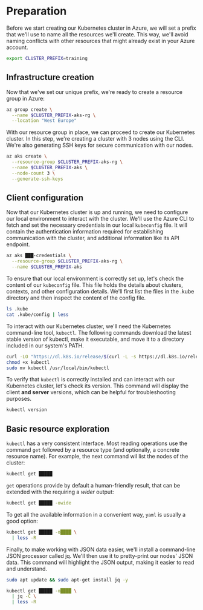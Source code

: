 # Preparation

Before we start creating our Kubernetes cluster in Azure, we will set a prefix that we'll use to name all the resources we'll create. This way, we'll avoid naming conflicts with other resources that might already exist in your Azure account. 

```bash
export CLUSTER_PREFIX=training
```

## Infrastructure creation

Now that we've set our unique prefix, we're ready to create a resource group in Azure:

```bash
az group create \
  --name $CLUSTER_PREFIX-aks-rg \
  --location "West Europe"
```

With our resource group in place, we can proceed to create our Kubernetes cluster. In this step, we're creating a cluster with 3 nodes using the CLI. We're also generating SSH keys for secure communication with our nodes.

```bash
az aks create \
  --resource-group $CLUSTER_PREFIX-aks-rg \
  --name $CLUSTER_PREFIX-aks \
  --node-count 3 \
  --generate-ssh-keys
```

## Client configuration

Now that our Kubernetes cluster is up and running, we need to configure our local environment to interact with the cluster. We'll use the Azure CLI to fetch and set the necessary credentials in our local `kubeconfig` file. It will contain the authentication information required for establishing communication with the cluster, and additional information like its API endpoint.

```bash
az aks ███-credentials \
  --resource-group $CLUSTER_PREFIX-aks-rg \
  --name $CLUSTER_PREFIX-aks
```

To ensure that our local environment is correctly set up, let's check the content of our `kubeconfig` file. This file holds the details about clusters, contexts, and other configuration details. We'll first list the files in the .kube directory and then inspect the content of the config file.

```bash
ls .kube
cat .kube/config | less
```

To interact with our Kubernetes cluster, we'll need the Kubernetes command-line tool, `kubectl`. The following commands download the latest stable version of kubectl, make it executable, and move it to a directory included in our system's PATH.

```bash
curl -LO "https://dl.k8s.io/release/$(curl -L -s https://dl.k8s.io/release/stable.txt)/bin/linux/amd64/kubectl"
chmod +x kubectl
sudo mv kubectl /usr/local/bin/kubectl
```

To verify that `kubectl` is correctly installed and can interact with our Kubernetes cluster, let's check its version. This command will display the client **and server** versions, which can be helpful for troubleshooting purposes.

```bash
kubectl version
```

## Basic resource exploration

`kubectl` has a very consistent interface. Most reading operations use the command `get` followed by a resource type (and optionally, a concrete resource name). For example, the next command wil list the nodes of the cluster:

```bash
kubectl get █████
```

`get` operations provide by default a human-friendly result, that can be extended with the requiring a *wider* output:

```bash
kubectl get █████ -owide
```

To get all the available information in a convenient way, `yaml` is usually a good option:

```bash
kubectl get █████ -o████ \
  | less -R
```

Finally, to make working with JSON data easier, we'll install a command-line JSON processor called jq. We'll then use it to pretty-print our nodes' JSON data. This command will highlight the JSON output, making it easier to read and understand.

```bash
sudo apt update && sudo apt-get install jq -y

kubectl get █████ -o████ \
  | jq -C \
  | less -R
```